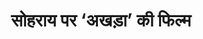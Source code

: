 ---
layout: video_post
title: >
    सोहराय पर ‘अखड़ा’ की फिल्म
author:
section: वीडियो
subsection:
src: https://www.youtube.com/embed/TxwuCd2wjaU
primary: true
excerpt: Sohrai is the Traditional celebration of Jharkhand those who have not witnessed it, please see our latest film Sohrai. 
image: ank171-5.jpg
comments: true
share: true
priority: 5
issue: 171
tags: []
facebook: false
---